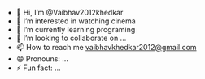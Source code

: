 - 👋 Hi, I’m @Vaibhav2012khedkar
- 👀 I’m interested in watching cinema
- 🌱 I’m currently learning programing
- 💞️ I’m looking to collaborate on ...
- 📫 How to reach me vaibhavkhedkar2012@gmail.com
- 😄 Pronouns: ...
- ⚡ Fun fact: ...

<!---
Vaibhav2012khedkar/Vaibhav2012khedkar is a ✨ special ✨ repository because its `README.md` (this file) appears on your GitHub profile.
You can click the Preview link to take a look at your changes.
--->
